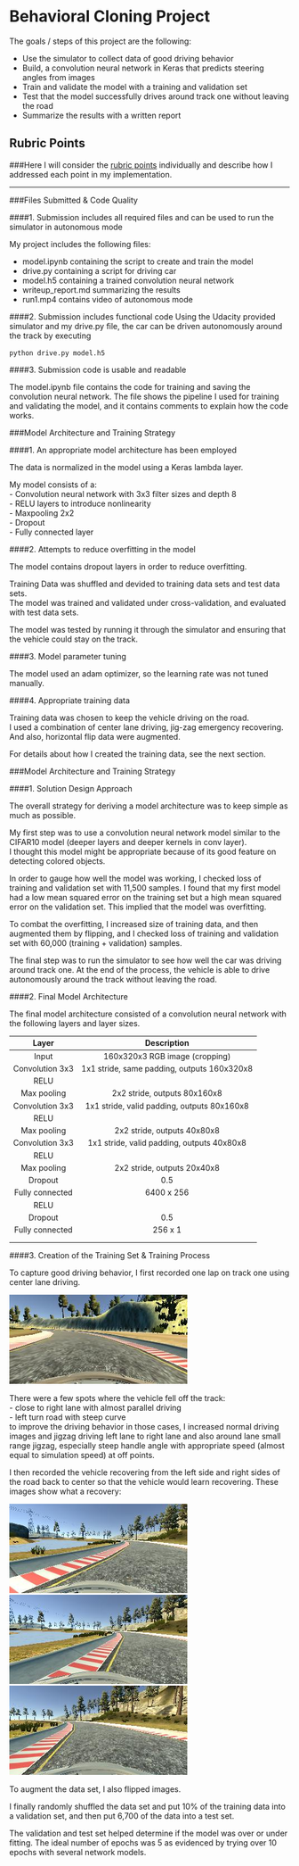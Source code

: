 # Behavioral Cloning Project

The goals / steps of this project are the following:  
* Use the simulator to collect data of good driving behavior  
* Build, a convolution neural network in Keras that predicts steering angles from images   
* Train and validate the model with a training and validation set  
* Test that the model successfully drives around track one without leaving the road  
* Summarize the results with a written report  


## Rubric Points  
###Here I will consider the [rubric points](https://review.udacity.com/#!/rubrics/432/view) individually and describe how I addressed each point in my implementation.    

---
###Files Submitted & Code Quality  

####1. Submission includes all required files and can be used to run the simulator in autonomous mode

My project includes the following files:  
* model.ipynb containing the script to create and train the model  
* drive.py containing a script for driving car   
* model.h5 containing a trained convolution neural network   
* writeup_report.md summarizing the results  
* run1.mp4 contains video of autonomous mode  

####2. Submission includes functional code
Using the Udacity provided simulator and my drive.py file, the car can be driven autonomously around the track by executing 
```
python drive.py model.h5
```

####3. Submission code is usable and readable

The model.ipynb file contains the code for training and saving the convolution neural network. The file shows the pipeline I used for training and validating the model, and it contains comments to explain how the code works.

###Model Architecture and Training Strategy

####1. An appropriate model architecture has been employed

The data is normalized in the model using a Keras lambda layer.  

My model consists of a:  
    - Convolution neural network with 3x3 filter sizes and depth 8   
    - RELU layers to introduce nonlinearity    
    - Maxpooling 2x2  
    - Dropout   
    - Fully connected layer  

####2. Attempts to reduce overfitting in the model

The model contains dropout layers in order to reduce overfitting.  

Training Data was shuffled and devided to training data sets and test data sets.  
The model was trained and validated under cross-validation, and evaluated with test data sets.  

The model was tested by running it through the simulator and ensuring that the vehicle could stay on the track.  

####3. Model parameter tuning  

The model used an adam optimizer, so the learning rate was not tuned manually.

####4. Appropriate training data

Training data was chosen to keep the vehicle driving on the road.  
I used a combination of center lane driving, jig-zag emergency recovering.  
And also, horizontal flip data were augmented.  

For details about how I created the training data, see the next section.  

###Model Architecture and Training Strategy  

####1. Solution Design Approach  

The overall strategy for deriving a model architecture was to keep simple as much as possible.

My first step was to use a convolution neural network model similar to the CIFAR10 model (deeper layers and deeper kernels in conv layer).  
I thought this model might be appropriate because of its good feature on detecting colored objects.

In order to gauge how well the model was working, I checked loss of training and validation set with 11,500 samples. 
I found that my first model had a low mean squared error on the training set but a high mean squared error on the validation set.  This implied that the model was overfitting. 

To combat the overfitting, I increased size of training data, and then augmented them by flipping, and I checked loss of training and validation set with 60,000 (training + validation) samples. 

The final step was to run the simulator to see how well the car was driving around track one.   At the end of the process, the vehicle is able to drive autonomously around the track without leaving the road.

####2. Final Model Architecture

The final model architecture consisted of a convolution neural network with the following layers and layer sizes.  


| Layer         		|     Description	        				| 
|:---------------------:|:---------------------------------------------:| 
| Input         		| 160x320x3 RGB image (cropping)                           | 
| Convolution 3x3     	| 1x1 stride, same padding, outputs 160x320x8 	|
| RELU			|					                        |
| Max pooling	      	| 2x2 stride,  outputs 80x160x8 			|
| Convolution 3x3	| 1x1 stride, valid padding, outputs 80x160x8	|
| RELU					|				 |
| Max pooling	      	| 2x2 stride,  outputs 40x80x8 			    |
| Convolution 3x3	| 1x1 stride, valid padding, outputs 40x80x8	|
| RELU					|				 |
| Max pooling	      	| 2x2 stride,  outputs 20x40x8 			    |
| Dropout				| 0.5					|
| Fully connected		| 6400 x 256  						|
| RELU					|					|
| Dropout				| 0.5					|
| Fully connected		| 256 x 1   						|
|						|				|
|						|			|
 

####3. Creation of the Training Set & Training Process

To capture good driving behavior, I first recorded one lap on track one using center lane driving.

![good](./good.jpg)  

There were a few spots where the vehicle fell off the track:  
    - close to right lane with almost parallel driving   
    - left turn road with steep curve     
    to improve the driving behavior in those cases, I increased normal driving images and jigzag driving left lane to right lane and also around lane small range jigzag, especially steep handle angle with appropriate speed (almost equal to simulation speed) at off points.

I then recorded the vehicle recovering from the left side and right sides of the road back to center so that the vehicle would learn recovering. These images show what a recovery:

![recover](./rec1.jpg)   
![recover](./rec2.jpg)   
![recover](./rec3.jpg)

To augment the data set, I also flipped images.  

I finally randomly shuffled the data set and put 10% of the training data into a validation set, and then put 6,700 of the data into a test set.

The validation and test set helped determine if the model was over or under fitting. The ideal number of epochs was 5 as evidenced by trying over 10 epochs with several network models.  
